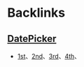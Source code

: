 
# Backlinks
## [DatePicker](<DatePicker.md>)
- [1st](<1st.md>)、[2nd](<2nd.md>)、[3rd](<3rd.md>)、[4th](<4th.md>)、

